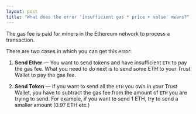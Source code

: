 ```yaml
---
layout: post
title: "What does the error 'insufficient gas * price + value' means?"
---
```


The gas fee is paid for miners in the Ethereum network to process a transaction.

There are two cases in which you can get this error:

1. **Send Ether** — You want to send tokens and have insufficient `ETH` to pay the gas fee. What you need to do next is to send some ETH to your Trust Wallet to pay the gas fee.

2. **Send Token** — If you want to send all the `ETH` you own in your Trust Wallet, you have to subtract the gas fee from the amount of `ETH` you are trying to send. For example, if you want to send 1 ETH, try to send a smaller amount (0.97 ETH etc.)

